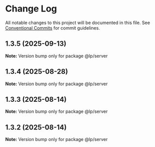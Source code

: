# Change Log

All notable changes to this project will be documented in this file.
See [Conventional Commits](https://conventionalcommits.org) for commit guidelines.

## 1.3.5 (2025-09-13)

**Note:** Version bump only for package @lp/server

## 1.3.4 (2025-08-28)

**Note:** Version bump only for package @lp/server

## 1.3.3 (2025-08-14)

**Note:** Version bump only for package @lp/server

## 1.3.2 (2025-08-14)

**Note:** Version bump only for package @lp/server
